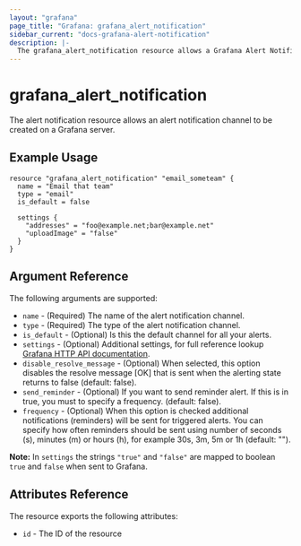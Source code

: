 ```yaml
---
layout: "grafana"
page_title: "Grafana: grafana_alert_notification"
sidebar_current: "docs-grafana-alert-notification"
description: |-
  The grafana_alert_notification resource allows a Grafana Alert Notification channel to be created.
---
```


# grafana\_alert\_notification

The alert notification resource allows an alert notification channel to be created on a Grafana server.

## Example Usage

```hcl
resource "grafana_alert_notification" "email_someteam" {
  name = "Email that team"
  type = "email"
  is_default = false

  settings {
    "addresses" = "foo@example.net;bar@example.net"
    "uploadImage" = "false"
  }
}
```

## Argument Reference

The following arguments are supported:

* `name` - (Required) The name of the alert notification channel.
* `type` - (Required) The type of the alert notification channel.
* `is_default` - (Optional) Is this the default channel for all your alerts.
* `settings` - (Optional) Additional settings, for full reference lookup [Grafana HTTP API documentation](http://docs.grafana.org/http_api/alerting).
* `disable_resolve_message` - (Optional) When selected, this option disables the resolve message [OK] that is sent when the alerting state returns to false (default: false).
* `send_reminder` - (Optional) If you want to send reminder alert. If this is in true, you must to specify a frequency. (default: false).
* `frequency` - (Optional) When this option is checked additional notifications (reminders) will be sent for triggered alerts. You can specify how often reminders should be sent using number of seconds (s), minutes (m) or hours (h), for example 30s, 3m, 5m or 1h (default: "").

**Note:** In `settings` the strings `"true"` and `"false"` are mapped to boolean `true` and `false` when sent to Grafana.

## Attributes Reference

The resource exports the following attributes:

* `id` - The ID of the resource
